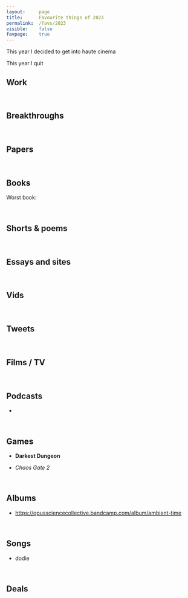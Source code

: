 ```yaml
---
layout:     page
title:      Favourite things of 2023
permalink:  /favs/2023
visible:    false
favpage:    true
---
```


This year I decided to get into haute cinema 

<!-- and fancy vinegars.  -->

This year I quit 


## Work


<br>


## Breakthroughs


<br>


## Papers



<br>


## Books



Worst book: 

<br>

## Shorts & poems


<br>



## Essays and sites


<br>

## Vids


<br>

## Tweets


<br>

## Films / TV


<br>

## Podcasts

-

<br>

## Games

* **Darkest Dungeon**
<!-- * Sigma Theory -->
* _Chaos Gate 2_

<br>

## Albums

* https://opussciencecollective.bandcamp.com/album/ambient-time

<br>

## Songs

* dodie

<br>

## Deals

